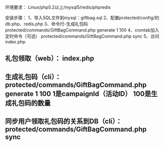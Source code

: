 环境要求：
Linux/php5.2以上/mysql5/redis/phpredis

安装步骤：
1、导入SQL文件到mysql：giftbag.sql
2、配置protected/config/的db.php、redis.php
3、命令行-生成礼包码
	protected/commands/GiftBagCommand.php generate 1 100
4、crontab加入定时命令（可选）
	protected/commands/GiftBagCommand.php sync
5、访问index.php



礼包领取（web）：
index.php
--------------------------------------------------
生成礼包码（cli）：
protected/commands/GiftBagCommand.php generate 1 100
1是campaignId（活动ID）
100是生成礼包码的数量
--------------------------------------------------
同步用户领取礼包码的关系到DB（cli）：
protected/commands/GiftBagCommand.php sync
--------------------------------------------------

